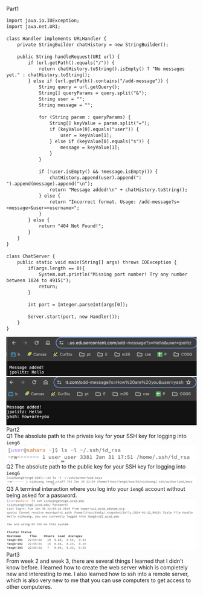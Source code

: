Part1 <br />
~~~
import java.io.IOException;
import java.net.URI;

class Handler implements URLHandler {
    private StringBuilder chatHistory = new StringBuilder();

    public String handleRequest(URI url) {
        if (url.getPath().equals("/")) {
            return chatHistory.toString().isEmpty() ? "No messages yet." : chatHistory.toString();
        } else if (url.getPath().contains("/add-message")) {
            String query = url.getQuery();
            String[] queryParams = query.split("&");
            String user = "";
            String message = "";
            
            for (String param : queryParams) {
                String[] keyValue = param.split("=");
                if (keyValue[0].equals("user")) {
                    user = keyValue[1];
                } else if (keyValue[0].equals("s")) {
                    message = keyValue[1];
                }
            }
            
            if (!user.isEmpty() && !message.isEmpty()) {
                chatHistory.append(user).append(": ").append(message).append("\n");
                return "Message added!\n" + chatHistory.toString();
            } else {
                return "Incorrect format. Usage: /add-message?s=<message>&user=<username>";
            }
        } else {
            return "404 Not Found!";
        }
    }
}

class ChatServer {
    public static void main(String[] args) throws IOException {
        if(args.length == 0){
            System.out.println("Missing port number! Try any number between 1024 to 49151");
            return;
        }

        int port = Integer.parseInt(args[0]);

        Server.start(port, new Handler());
    }
}
~~~
![Image](scs1.png)
![Image](scs2.png)
Part2 <br />
Q1 The absolute path to the private key for your SSH key for logging into `ieng6`
![Image](privateKey.png)
Q2 The absolute path to the public key for your SSH key for logging into `ieng6`
![Image](publicKey.png)
Q3 A terminal interaction where you log into your `ieng6` account without being asked for a password.
![Image](proof.png)
Part3 <br />
From week 2 and week 3, there are several things I learned that I didn't know before. I learned how to create the web server which is completely new and interesting to me. I also learned how to ssh into a remote server, which is also very new to me that you can use computers to get access to other computeres.


